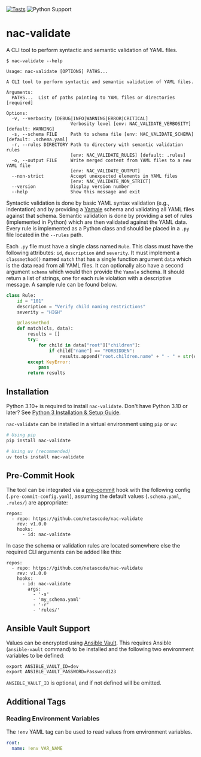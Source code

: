 [![Tests](https://github.com/netascode/nac-validate/actions/workflows/test.yml/badge.svg)](https://github.com/netascode/nac-validate/actions/workflows/test.yml)
![Python Support](https://img.shields.io/badge/python-3.10%20%7C%203.11%20%7C%203.12%20%7C%203.13-informational "Python Support: 3.10, 3.11, 3.12, 3.13")

# nac-validate

A CLI tool to perform syntactic and semantic validation of YAML files.

```
$ nac-validate --help

Usage: nac-validate [OPTIONS] PATHS...

A CLI tool to perform syntactic and semantic validation of YAML files.

Arguments:
  PATHS...  List of paths pointing to YAML files or directories [required]

Options:
  -v, --verbosity [DEBUG|INFO|WARNING|ERROR|CRITICAL]
                        Verbosity level [env: NAC_VALIDATE_VERBOSITY] [default: WARNING]
  -s, --schema FILE     Path to schema file [env: NAC_VALIDATE_SCHEMA] [default: .schema.yaml]
  -r, --rules DIRECTORY Path to directory with semantic validation rules 
                        [env: NAC_VALIDATE_RULES] [default: .rules]
  -o, --output FILE     Write merged content from YAML files to a new YAML file
                        [env: NAC_VALIDATE_OUTPUT]
  --non-strict          Accept unexpected elements in YAML files
                        [env: NAC_VALIDATE_NON_STRICT]
  --version             Display version number
  --help                Show this message and exit
```

Syntactic validation is done by basic YAML syntax validation (e.g., indentation) and by providing a [Yamale](https://github.com/23andMe/Yamale) schema and validating all YAML files against that schema. Semantic validation is done by providing a set of rules (implemented in Python) which are then validated against the YAML data. Every rule is implemented as a Python class and should be placed in a `.py` file located in the `--rules` path.

Each `.py` file must have a single class named `Rule`. This class must have the following attributes: `id`, `description` and `severity`. It must implement a `classmethod()` named `match` that has a single function argument `data` which is the data read from all YAML files. It can optionally also have a second argument `schema` which would then provide the `Yamale` schema. It should return a list of strings, one for each rule violation with a descriptive message. A sample rule can be found below.

```python
class Rule:
    id = "101"
    description = "Verify child naming restrictions"
    severity = "HIGH"

    @classmethod
    def match(cls, data):
        results = []
        try:
            for child in data["root"]["children"]:
                if child["name"] == "FORBIDDEN":
                    results.append("root.children.name" + " - " + str(child["name"]))
        except KeyError:
            pass
        return results
```

## Installation

Python 3.10+ is required to install `nac-validate`. Don't have Python 3.10 or later? See [Python 3 Installation & Setup Guide](https://realpython.com/installing-python/).

`nac-validate` can be installed in a virtual environment using `pip` or `uv`:

```bash
# Using pip
pip install nac-validate

# Using uv (recommended)
uv tools install nac-validate
```

## Pre-Commit Hook

The tool can be integrated via a [pre-commit](https://pre-commit.com/) hook with the following config (`.pre-commit-config.yaml`), assuming the default values (`.schema.yaml`, `.rules/`) are appropriate:

```
repos:
  - repo: https://github.com/netascode/nac-validate
    rev: v1.0.0
    hooks:
      - id: nac-validate
```

In case the schema or validation rules are located somewhere else the required CLI arguments can be added like this:

```
repos:
  - repo: https://github.com/netascode/nac-validate
    rev: v1.0.0
    hooks:
      - id: nac-validate
        args:
          - '-s'
          - 'my_schema.yaml'
          - '-r'
          - 'rules/'
```

## Ansible Vault Support

Values can be encrypted using [Ansible Vault](https://docs.ansible.com/ansible/latest/user_guide/vault.html). This requires Ansible (`ansible-vault` command) to be installed and the following two environment variables to be defined:

```
export ANSIBLE_VAULT_ID=dev
export ANSIBLE_VAULT_PASSWORD=Password123
```

`ANSIBLE_VAULT_ID` is optional, and if not defined will be omitted.

## Additional Tags

### Reading Environment Variables

The `!env` YAML tag can be used to read values from environment variables.

```yaml
root:
  name: !env VAR_NAME
```
